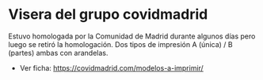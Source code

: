 # Visera del grupo covidmadrid

Estuvo homologada por la Comunidad de Madrid durante algunos días pero luego se
retiró la homologación. Dos tipos de impresión A (única) / B (partes) ambas con arandelas.

 * Ver ficha: https://covidmadrid.com/modelos-a-imprimir/

